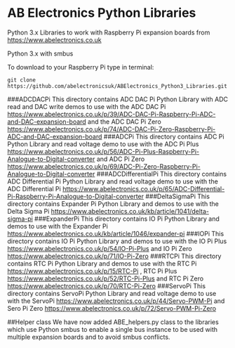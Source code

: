 AB Electronics Python Libraries
=====

Python 3.x Libraries to work with Raspberry Pi expansion boards from https://www.abelectronics.co.uk

Python 3.x with smbus

To download to your Raspberry Pi type in terminal: 

```
git clone https://github.com/abelectronicsuk/ABElectronics_Python3_Libraries.git
```
###ADCDACPi
This directory contains ADC DAC Pi Python Library with ADC read and DAC write demos to use with the ADC DAC Pi https://www.abelectronics.co.uk/p/39/ADC-DAC-Pi-Raspberry-Pi-ADC-and-DAC-expansion-board and the ADC DAC Pi Zero https://www.abelectronics.co.uk/p/74/ADC-DAC-Pi-Zero-Raspberry-Pi-ADC-and-DAC-expansion-board
###ADCPi 
This directory contains ADC Pi Python Library  and read voltage demo to use with the ADC Pi Plus https://www.abelectronics.co.uk/p/56/ADC-Pi-Plus-Raspberry-Pi-Analogue-to-Digital-converter and ADC Pi Zero https://www.abelectronics.co.uk/p/69/ADC-Pi-Zero-Raspberry-Pi-Analogue-to-Digital-converter
###ADCDifferentialPi 
This directory contains ADC Differential Pi Python Library and read voltage demo to use with the ADC Differential Pi https://www.abelectronics.co.uk/p/65/ADC-Differential-Pi-Raspberry-Pi-Analogue-to-Digital-converter
###DeltaSigmaPi
This directory contains Expander Pi Python Library and demos to use with the Delta Sigma Pi https://www.abelectronics.co.uk/kb/article/1041/delta-sigma-pi
###ExpanderPi
This directory contains IO Pi Python Library  and demos to use with the Expander Pi https://www.abelectronics.co.uk/kb/article/1046/expander-pi
###IOPi
This directory contains IO Pi Python Library  and demos to use with the IO Pi Plus https://www.abelectronics.co.uk/p/54/IO-Pi-Plus and IO Pi Zero https://www.abelectronics.co.uk/p/71/IO-Pi-Zero
###RTCPi
This directory contains RTC Pi Python Library and demos to use with the RTC Pi https://www.abelectronics.co.uk/p/15/RTC-Pi , RTC Pi Plus https://www.abelectronics.co.uk/p/52/RTC-Pi-Plus and RTC Pi Zero https://www.abelectronics.co.uk/p/70/RTC-Pi-Zero
###ServoPi
This directory contains ServoPi Python Library  and read voltage demo to use with the ServoPi https://www.abelectronics.co.uk/p/44/Servo-PWM-Pi and Sero Pi Zero https://www.abelectronics.co.uk/p/72/Servo-PWM-Pi-Zero

##Helper class
We have now added ABE_helpers.py class to the libraries which use Python smbus to enable a single bus instance to be used with multiple expansion boards and to avoid smbus conflicts. 